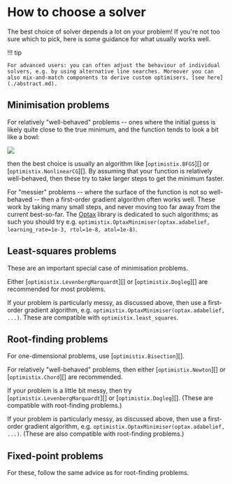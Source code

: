 # How to choose a solver

The best choice of solver depends a lot on your problem! If you're not too sure which to pick, here is some guidance for what usually works well.

!!! tip

    For advanced users: you can often adjust the behaviour of individual solvers, e.g. by using alternative line searches. Moreover you can also mix-and-match components to derive custom optimisers, [see here](./abstract.md).

## Minimisation problems

For relatively "well-behaved" problems -- ones where the initial guess is likely quite close to the true minimum, and the function tends to look a bit like a bowl:

<img src="../_static/quadratic_bowl.png">

then the best choice is usually an algorithm like [`optimistix.BFGS`][] or [`optimistix.NonlinearCG`][]. By assuming that your function is relatively well-behaved, then these try to take larger steps to get the minimum faster.

For "messier" problems -- where the surface of the function is not so well-behaved -- then a first-order gradient algorithm often works well. These work by taking many small steps, and never moving too far away from the current best-so-far. The [Optax](https://github.com/deepmind/optax) library is dedicated to such algorithms; as such you should try e.g. `optimistix.OptaxMinimiser(optax.adabelief, learning_rate=1e-3, rtol=1e-8, atol=1e-8)`.

## Least-squares problems

These are an important special case of minimisation problems.

Either [`optimistix.LevenbergMarquardt`][] or [`optimistix.Dogleg`][] are recommended for most problems.

If your problem is particularly messy, as discussed above, then use a first-order gradient algorithm, e.g. `optimistix.OptaxMinimiser(optax.adabelief, ...)`. These are compatible with `optimistix.least_squares`.

## Root-finding problems

For one-dimensional problems, use [`optimistix.Bisection`][].

For relatively "well-behaved" problems, then either [`optimistix.Newton`][] or [`optimistix.Chord`][] are recommended.

If your problem is a little bit messy, then try [`optimistix.LevenbergMarquardt`][] or [`optimistix.Dogleg`][]. (These are compatible with root-finding problems.)

If your problem is particularly messy, as discussed above, then use a first-order gradient algorithm, e.g. `optimistix.OptaxMinimiser(optax.adabelief, ...)`. (These are also compatible with root-finding problems.)

## Fixed-point problems

For these, follow the same advice as for root-finding problems.

